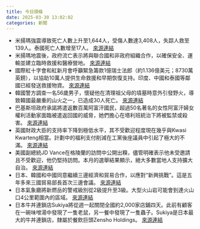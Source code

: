 ```yaml
---
title: 今日頭條
date: 2025-03-30 13:02:02
categories: 新聞            
---
```

- 米揚瑪強震導致死亡人數上升至1,644人，受傷人數達3,408人，失踪人救至139人。泰國死亡人數增至17人。 [來源連結](https://www.thehindu.com/news/international/myanmar-thailand-earthquake-death-toll-live-updates-march-30-2025/article69392738.ece)
- 米揚瑪地震後，政府流亡表示將與聯合國和非政府組織合作，以確保安全、運輸並建立臨時救援和醫療營地。 [來源連結](https://www.theguardian.com/world/2025/mar/30/aftershocks-frighten-myanmar-survivors-while-death-toll-from-bangkok-high-rise-collapse-rises)
- 國際紅十字會和紅新月會呼籲緊急籌款1億瑞士法郎（約1.136億美元；8730萬英鎊），以協助10萬人提供生命救援和早期恢復支持。印度、中國和泰國等鄰國已經發送救援物資。 [來源連結](https://www.theguardian.com/world/live/2025/mar/30/myanmar-earthquake-search-for-survivors-un-warning-medical-supplies-shortage-news-updates)
- 韓國警方調查一名56歲男子，懷疑他在清理祖父母的墳墓時意外引發野火，導致韓國最嚴重的山火之一，已造成30人死亡。 [來源連結](https://www.theguardian.com/world/2025/mar/30/man-tending-grandparents-graves-suspected-of-igniting-south-koreas-worst-wildfires)
- 巴基斯坦政府承諾將遣返數百萬阿富汗國民，超過50名著名的女性阿富汗婦女權利活動家面臨被遣返回國的威脅，她們擔心在塔利班統治下將被監禁或殺害。 [來源連結](https://www.theguardian.com/world/2025/mar/30/it-means-death-afghan-womens-rights-activists-face-deportation-from-pakistan)
- 英國財政大臣的支持率下降到極低水平，其不受歡迎程度現在幾乎與Kwasi Kwarteng相當。計劃中的福利支付削減在工黨後座議員中引起了極大的不滿。 [來源連結](https://www.theguardian.com/commentisfree/2025/mar/30/the-storm-battered-chancellor-needs-her-nextdoor-neighbour-to-be-a-steadfast-friend)
- 美國副總統JD Vance在格陵蘭的訪問中公開出糗，儘管明確表示他未受邀請且不受歡迎，他仍堅持訪問。本月的選舉結果顯示，絕大多數當地人支持擴大自治。 [來源連結](https://www.theguardian.com/commentisfree/2025/mar/30/the-observer-view-on-jd-vance-spurned-in-greenland-and-humiliated-at-home-the-vice-president-should-resign)
- 日本、韓國和中國同意繼續三邊經濟和貿易合作，以應對“新興挑戰”。這是五年多來三國貿易部長首次三邊會議。 [來源連結](https://www.japantimes.co.jp/business/2025/03/30/japan-china-south-korea-trade-ministers/)
- 日本氣象廳將新燃岳的警戒級別從2級提升至3級。大型火山岩可能會到達火山口4公里範圍內的區域。 [來源連結](https://www.japantimes.co.jp/news/2025/03/30/japan/kyushu-volcano-alert/)
- 日本牛丼連鎖店Sukiya將從週一起關閉全國約2,000家店鋪四天。此前有顧客在一碗味噌湯中發現了一隻老鼠，另一餐中發現了一隻蟲子。Sukiya是日本最大的牛丼連鎖店，隸屬於餐飲巨頭Zensho Holdings。 [來源連結](https://www.japantimes.co.jp/news/2025/03/30/japan/skiya-stores-shut-rat-bug/)



